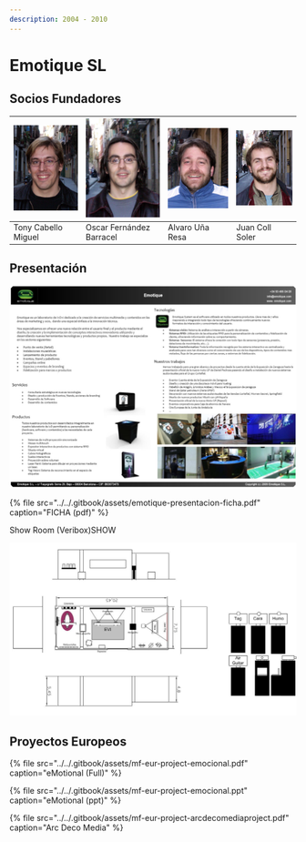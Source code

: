 ```yaml
---
description: 2004 - 2010
---
```


# Emotique SL

## Socios Fundadores

| ![](../../.gitbook/assets/emotique-admin-socios-tony.jpg) | ![](../../.gitbook/assets/emotique-admin-socios-oscar.jpg) | ![](../../.gitbook/assets/emotique-admin-socios-alvaro.jpg) | ![](../../.gitbook/assets/emotique-admin-socios-juan.jpg) |
| :--- | :--- | :--- | :--- |
| Tony Cabello Miguel | Oscar Fernández Barracel | Alvaro Uña Resa | Juan Coll Soler |

## Presentación

![](../../.gitbook/assets/emotique-presentacion-ficha.jpg)

{% file src="../../.gitbook/assets/emotique-presentacion-ficha.pdf" caption="FICHA \(pdf\)" %}

Show Room \(Veribox\)SHOW 

![](../../.gitbook/assets/emotique-com-showroom.jpg)

## Proyectos Europeos

{% file src="../../.gitbook/assets/mf-eur-project-emocional.pdf" caption="eMotional \(Full\)" %}

{% file src="../../.gitbook/assets/mf-eur-project-emocional.ppt" caption="eMotional \(ppt\)" %}

{% file src="../../.gitbook/assets/mf-eur-project-arcdecomediaproject.pdf" caption="Arc Deco Media" %}

